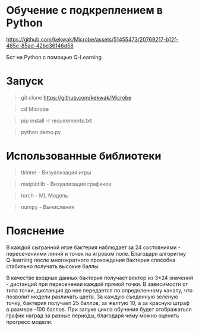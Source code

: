 # Обучение с подкреплением в Python


https://github.com/kekwak/Microbe/assets/51455473/20769217-b12f-485e-85ad-42be36146d58


Бот на Python с помощью Q-Learning

# Запуск
>git clone https://github.com/kekwak/Microbe

>cd Microbe

>pip install -r requirements.txt

>python demo.py

# Использованные библиотеки
>tkinter - Визуализация игры

>matplotlib - Визуализация графиков

>torch - ML Модель

>numpy - Вычисления

# Пояснение
В каждой сыгранной игре бактерия наблюдает за 24 состояниями - пересечениями линий и точек на игровом поле. Благодаря алгоритму Q-learning после многократного прохождения бактерия способна стабильно получать высокие баллы.

В качестве входных данных бактерия получает вектор из 3*24 значений - дистанций при пересечении каждой прямой точки. В зависимости от типа точки, дистанция до нее передается по определенному каналу, что позволит модели различать цвета. За каждую съеденную зеленую точку, бактерия получает 25 баллов, за желтую 10, а за красную штраф в размере -100 баллов. При запуке цикла обучения будет отображаться график наград за разные периоды, благодаря чему можно оценить прогресс модели.
